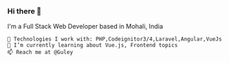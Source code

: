 ### Hi there 👋
I'm a Full Stack Web Developer based in Mohali, India

    🔭 Technologies I work with: PHP,Codeignitor3/4,Laravel,Angular,VueJs
    🌱 I’m currently learning about Vue.js, Frontend topics
    📫 Reach me at @Guley

<!--
**Guley/Guley** is a ✨ _special_ ✨ repository because its `README.md` (this file) appears on your GitHub profile.

Here are some ideas to get you started:

- 🔭 I’m currently working on ...
- 🌱 I’m currently learning ...
- 👯 I’m looking to collaborate on ...
- 🤔 I’m looking for help with ...
- 💬 Ask me about ...
- 📫 How to reach me: ...
- 😄 Pronouns: ...
- ⚡ Fun fact: ...
-->
